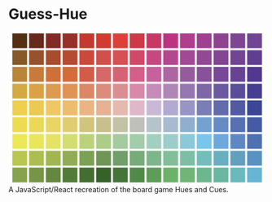 # Guess-Hue
![Alt text](src/images/colourboard.png)
 A JavaScript/React recreation of the board game Hues and Cues.
